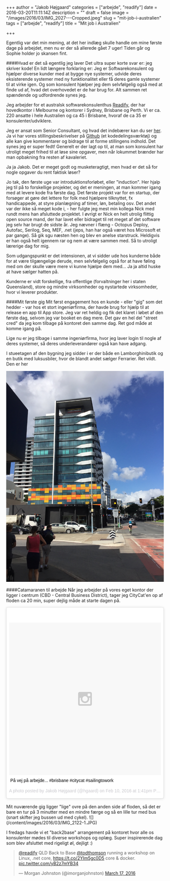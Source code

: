 +++
author = "Jakob Højgaard"
categories = ["arbejde", "readify"]
date = 2016-03-20T11:11:14Z
description = ""
draft = false
image = "/images/2016/03/IMG_2027---Cropped.jpeg"
slug = "mit-job-i-australien"
tags = ["arbejde", "readify"]
title = "Mit job i Australien"

+++


Egentlig var det min mening, at det her indlæg skulle handle om mine første dage på arbejdet, men nu er der så allerede gået 7 uger! Tiden går og Sophie holder jo skansen fint.
 
####Hvad er det så egentlig jeg laver
Det ultra super korte svar er: jeg skriver kode! En lidt længere forklaring er: Jeg er Softwarekonsulent og hjælper diverse kunder med at bygge nye systemer, udvide deres eksisterende systemer med ny funktionalitet eller få deres gamle systemer til at virke igen. Og som konsulent hjælper jeg dem selvfølgelig også med at finde ud af, hvad det overhovedet er de har brug for. Alt sammen ret spændende og udfordrende synes jeg.

Jeg arbejder for et australsk softwarekonsulenthus [Readify](http://readify.net), der har hovedkontor i Melbourne og kontorer i Sydney, Brisbane og Perth. Vi er ca. 220 ansatte i hele Australien og ca 45 i Brisbane, hvoraf de ca 35 er konsulenter/udviklere.

Jeg er ansat som Senior Consultant, og hvad det indebærer kan du ser [her](https://github.com/Readify/madskillz/blob/master/Consulting.md). Ja vi har vores stillingsbeskrivelser på [Github](https:github.com) (et kodedelingsværktøj) og alle kan give kommentarer og bidrage til at forme stillingens indhold. Det synes jeg er super fedt! Generelt er der lagt op til, at man som konsulent har utroligt meget frihed til at løse sine opgaver, men når lokummet brænder har man opbakning fra resten af kavaleriet.

Ja ja Jakob. Det er meget godt og musketeragtigt, men hvad er det så for nogle opgaver du rent faktisk løser? 

Jo tak, den første uge var introduktionsforløbet, eller "induction". Her hjalp jeg til på to forskellige projekter, og det er meningen, at man kommer igang med at levere kode fra første dag. Det første projekt var for en startup, der forsøger at gøre det lettere for folk med hjælpere tilknyttet, fx handicappede, at styre planlægning af timer, løn, betaling osv. Det andet var der ikke så meget kode i, - her fulgte jeg mest min kollega Nick med rundt mens han afsluttede projektet. I øvrigt er Nick en helt utrolig flittig open source mand, der har lavet eller bidraget til ret meget af det software jeg selv har brugt de sidste år. Jeg nævner i flæng - Octopus Deploy, Autofac, Serilog, Seq, MEF, .net (jeps, han har også været hos Microsoft et par gange). Så gik sgu næsten hen og blev en anelse starstruck. Heldigvis er han også helt igennem rar og nem at være sammen med. Så to utroligt lærerige dag for mig.

Som udgangspunkt er det intensionen, at vi sidder ude hos kunderne både for at være tilgængelige derude, men selvfølgelig også for at have føling med om der skulle være mere vi kunne hjælpe dem med... Ja ja altid huske at have sælger hatten på.

Kunderne er vidt forskellige, fra offentlige (forvaltninger her i staten Queensland), store og mindre virksomheder og nystartede virksomheder, hvor vi leverer produkter.

####Mit første gig
Mit først engagement hos en kunde - eller "gig" som det hedder - var hos et stort ingeniørfirma, der havde brug for hjælp til at release en app til App store. Jeg var ret heldig og fik det klaret i løbet af den første dag, selvom jeg var booket en dag mere. Det gav en hel del "street cred" da jeg kom tilbage på kontoret den samme dag. Ret god måde at komme igang på.

Lige nu er jeg tilbage i samme ingeniørfirma, hvor jeg laver login til nogle af deres systemer, så deres underleverandører også kan have adgang.

I stueetagen af den bygning jeg sidder i er der både en Lamborghinibutik og en butik med luksusbiler, hvor de blandt andet sælger Ferrarier. Ret vildt. Den er her

![](/content/images/2016/03/IMG_2097.JPG)

####Catamaranen til arbejde
Når jeg arbejder på vores eget kontor der ligger i centrum (CBD - Central Business District), tager jeg CityCat'en op af floden ca 20 min, super dejlig måde at starte dagen på. 
<blockquote class="instagram-media" data-instgrm-captioned data-instgrm-version="6" style=" background:#FFF; border:0; border-radius:3px; box-shadow:0 0 1px 0 rgba(0,0,0,0.5),0 1px 10px 0 rgba(0,0,0,0.15); margin: 1px; max-width:658px; padding:0; width:99.375%; width:-webkit-calc(100% - 2px); width:calc(100% - 2px);"><div style="padding:8px;"> <div style=" background:#F8F8F8; line-height:0; margin-top:40px; padding:50.0% 0; text-align:center; width:100%;"> <div style=" background:url(data:image/png;base64,iVBORw0KGgoAAAANSUhEUgAAACwAAAAsCAMAAAApWqozAAAAGFBMVEUiIiI9PT0eHh4gIB4hIBkcHBwcHBwcHBydr+JQAAAACHRSTlMABA4YHyQsM5jtaMwAAADfSURBVDjL7ZVBEgMhCAQBAf//42xcNbpAqakcM0ftUmFAAIBE81IqBJdS3lS6zs3bIpB9WED3YYXFPmHRfT8sgyrCP1x8uEUxLMzNWElFOYCV6mHWWwMzdPEKHlhLw7NWJqkHc4uIZphavDzA2JPzUDsBZziNae2S6owH8xPmX8G7zzgKEOPUoYHvGz1TBCxMkd3kwNVbU0gKHkx+iZILf77IofhrY1nYFnB/lQPb79drWOyJVa/DAvg9B/rLB4cC+Nqgdz/TvBbBnr6GBReqn/nRmDgaQEej7WhonozjF+Y2I/fZou/qAAAAAElFTkSuQmCC); display:block; height:44px; margin:0 auto -44px; position:relative; top:-22px; width:44px;"></div></div> <p style=" margin:8px 0 0 0; padding:0 4px;"> <a href="https://www.instagram.com/p/BBnwhCIiP0o/" style=" color:#000; font-family:Arial,sans-serif; font-size:14px; font-style:normal; font-weight:normal; line-height:17px; text-decoration:none; word-wrap:break-word;" target="_blank">På vej på arbejde... #brisbane #citycat #sailingtowork</a></p> <p style=" color:#c9c8cd; font-family:Arial,sans-serif; font-size:14px; line-height:17px; margin-bottom:0; margin-top:8px; overflow:hidden; padding:8px 0 7px; text-align:center; text-overflow:ellipsis; white-space:nowrap;">A photo posted by Jakob Højgaard (@hgaard) on <time style=" font-family:Arial,sans-serif; font-size:14px; line-height:17px;" datetime="2016-02-10T21:41:58+00:00">Feb 10, 2016 at 1:41pm PST</time></p></div></blockquote>
<script async defer src="//platform.instagram.com/en_US/embeds.js"></script>
<br/> 
Mit nuværende gig ligger "lige" ovre på den anden side af floden, så det er bare en tur på 3 minutter med en mindre færge og så en lille tur med bus (snart skifter jeg bussen ud med cykel). 
![](/content/images/2016/03/IMG_2122-1.JPG)

I fredags havde vi et "back2base" arrangement på kontoret hvor alle os konsulenter mødes til diverse workshops og oplæg. Super inspirerende dag som blev afsluttet med rigeligt øl, dejligt :)
<blockquote class="twitter-tweet" data-lang="en"><p lang="en" dir="ltr"><a href="https://twitter.com/readify">@readify</a> QLD Back to Base <a href="https://twitter.com/todthomson">@todthomson</a> running a workshop on Linux, .net core, <a href="https://t.co/2YIm5gc0D5">https://t.co/2YIm5gc0D5</a> core &amp; docker. <a href="https://t.co/yB2z7mYB34">pic.twitter.com/yB2z7mYB34</a></p>&mdash; Morgan Johnston (@imorganjohnston) <a href="https://twitter.com/imorganjohnston/status/710608989361283072">March 17, 2016</a></blockquote>
<script async src="//platform.twitter.com/widgets.js" charset="utf-8"></script>

